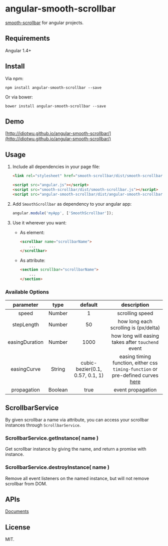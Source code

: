 # angular-smooth-scrollbar

[smooth-scrollbar](https://github.com/idiotWu/smooth-scrollbar) for angular projects.

## Requirements

Angular 1.4+

## Install

Via npm:

```
npm install angular-smooth-scrollbar --save
```

Or via bower:

```
bower install angular-smooth-scrollbar --save
```

## Demo

[http://idiotwu.github.io/angular-smooth-scrollbar/](http://idiotwu.github.io/angular-smooth-scrollbar/)


## Usage

1. Include all dependencies in your page file:

    ```html
    <link rel="stylesheet" href="smooth-scrollbar/dist/smooth-scrollbar.css">

    <script src="angular.js"></script>
    <script src="smooth-scrollbar/dist/smooth-scrollbar.js"></script>
    <script src="angular-smooth-scrollbar/dist/angular-smooth-scrollbar.js"></script>
    ```

2. Add `SmoothScrollbar` as dependency to your angular app:

    ```javascript
    angular.module('myApp', ['SmoothScrollbar']);
    ```

3. Use it wherever you want:

    - As element:

        ```html
        <scrollbar name="scrollbarName">
            ...
        </scrollbar>
        ```

    - As attribute:

        ```html
        <section scrollbar="scrollbarName">
            ...
        </section>
        ```

### Available Options

| parameter | type | default | description |
| :--------: | :--: | :-----: | :----------: |
| speed | Number | 1 | scrolling speed|
| stepLength | Number | 50 | how long each scrolling is (px/delta) |
| easingDuration | Number | 1000 | how long will easing takes after `touchend` event |
| easingCurve | String | cubic-bezier(0.1, 0.57, 0.1, 1) | easing timing function, either css `timing-function` or pre-defined curves [here](http://easings.net) |
| propagation | Boolean | true | event propagation |

## ScrollbarService

By given scrollbar a name via attribute, you can access your scrollbar instances through `ScrollbarService`.

### ScrollbarService.getInstance( name )

Get scrollbar instance by giving the name, and return a promise with instance.

### ScrollbarService.destroyInstance( name )

Remove all event listeners on the named instance, but will not remove scrollbar from DOM.

## APIs

[Documents](https://github.com/idiotWu/smooth-scrollbar#apis)

## License

MIT.

